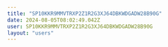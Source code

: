 ```yaml
---
title: "SP10KKR9MMVTRXP2Z1R2G3XJ64DBKWDGADW28B90G"
date: 2024-08-05T08:02:49.042Z
user: SP10KKR9MMVTRXP2Z1R2G3XJ64DBKWDGADW28B90G
layout: "users"
---
```

    